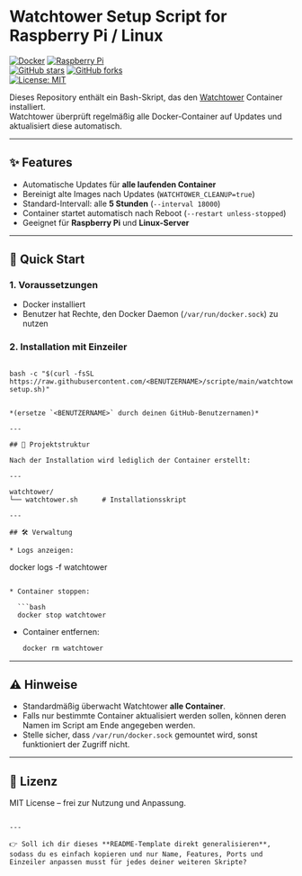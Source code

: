 # Watchtower Setup Script for Raspberry Pi / Linux

[![Docker](https://img.shields.io/badge/Docker-✔-2496ED?logo=docker&logoColor=white)](https://www.docker.com/) 
[![Raspberry Pi](https://img.shields.io/badge/Raspberry%20Pi-Supported-C51A4A?logo=raspberrypi&logoColor=white)](https://www.raspberrypi.com/)  
[![GitHub stars](https://img.shields.io/github/stars/<BENUTZERNAME>/watchtower-setup?style=social)](https://github.com/<BENUTZERNAME>/watchtower-setup/stargazers) 
[![GitHub forks](https://img.shields.io/github/forks/<BENUTZERNAME>/watchtower-setup?style=social)](https://github.com/<BENUTZERNAME>/watchtower-setup/network/members)  
[![License: MIT](https://img.shields.io/badge/License-MIT-yellow.svg)](LICENSE)

Dieses Repository enthält ein Bash-Skript, das den [Watchtower](https://containrrr.dev/watchtower/) Container installiert.  
Watchtower überprüft regelmäßig alle Docker-Container auf Updates und aktualisiert diese automatisch.  

---

## ✨ Features

- Automatische Updates für **alle laufenden Container**  
- Bereinigt alte Images nach Updates (`WATCHTOWER_CLEANUP=true`)  
- Standard-Intervall: alle **5 Stunden** (`--interval 18000`)  
- Container startet automatisch nach Reboot (`--restart unless-stopped`)  
- Geeignet für **Raspberry Pi** und **Linux-Server**  

---

## 🚀 Quick Start

### 1. Voraussetzungen

- Docker installiert  
- Benutzer hat Rechte, den Docker Daemon (`/var/run/docker.sock`) zu nutzen  

### 2. Installation mit Einzeiler

```

bash -c "$(curl -fsSL https://raw.githubusercontent.com/<BENUTZERNAME>/scripte/main/watchtower/watchtower-setup.sh)"


*(ersetze `<BENUTZERNAME>` durch deinen GitHub-Benutzernamen)*

---

## 📂 Projektstruktur

Nach der Installation wird lediglich der Container erstellt:

---

watchtower/
└── watchtower.sh      # Installationsskript

---

## 🛠️ Verwaltung

* Logs anzeigen:

```
  docker logs -f watchtower
```

* Container stoppen:

  ```bash
  docker stop watchtower
  ```

* Container entfernen:

  ```bash
  docker rm watchtower
  ```

---

## ⚠️ Hinweise

* Standardmäßig überwacht Watchtower **alle Container**.
* Falls nur bestimmte Container aktualisiert werden sollen, können deren Namen im Script am Ende angegeben werden.
* Stelle sicher, dass `/var/run/docker.sock` gemountet wird, sonst funktioniert der Zugriff nicht.

---

## 📜 Lizenz

MIT License – frei zur Nutzung und Anpassung.

```

---

👉 Soll ich dir dieses **README-Template direkt generalisieren**, sodass du es einfach kopieren und nur Name, Features, Ports und Einzeiler anpassen musst für jedes deiner weiteren Skripte?
```
